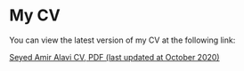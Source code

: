 # My CV

You can view the latest version of my CV at the following link:

[Seyed Amir Alavi CV, PDF (last updated at October 2020)](downloads/SeyedAmirAlavi_CV_Oct_2020.pdf)